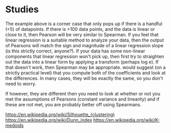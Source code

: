 # Studies

The example above is a corner case that only pops up if there is a handful (<5) of datapoints. If there is >100 data points, and the data is linear or close to it, then Pearson will be very similar to Spearman.
If you feel that linear regression is a suitable method to analyze your data, then the output of Pearsons will match the sign and magnitude of a linear regression slope (is this strictly correct, anyone?).
If your data has some non-linear components that linear regression won't pick up, then first try to straighten out the data into a linear form by applying a transform (perhaps log e). 
If that doesn't work, then Spearman may be appropriate.
would suggest (on a strictly practical level) that you compute both of the coefficients and look at the differences.
In many cases, they will be exactly the same, so you don't need to worry.

If however, they are different then you need to look at whether or not you met 
the assumptions of Pearsons (constant variance and linearity) and if these are not met, you are probably better off using Spearmans.



https://en.wikipedia.org/wiki/Silhouette_(clustering)
https://en.wikipedia.org/wiki/Dunn_index
https://en.wikipedia.org/wiki/K-medoids
